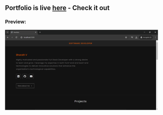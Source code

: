 ## Portfolio is live [here](https://bharath-designer.github.io/Genspark_Tasks/Day39_June_4/Portfolio) - Check it out


### Preview:
![](Portfolio_output.png)